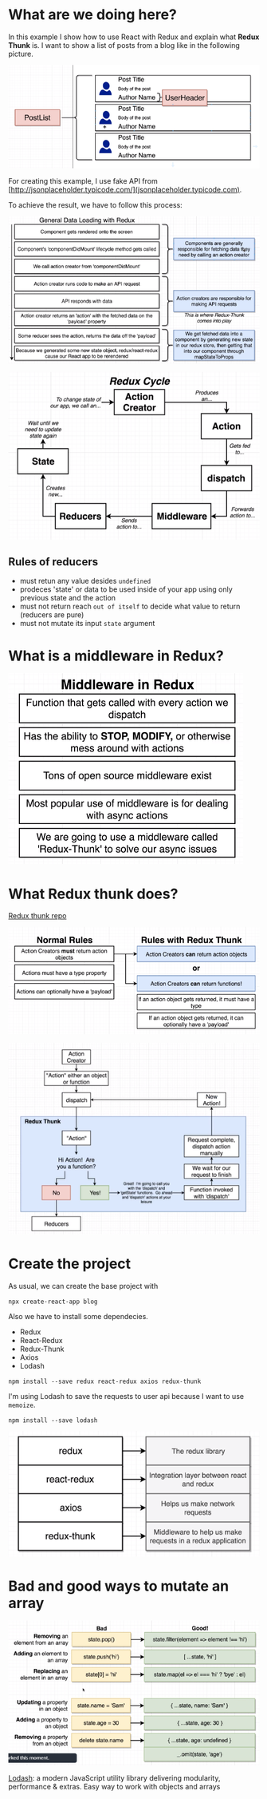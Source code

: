 # What are we doing here?

In this example I show how to use React with Redux and explain what **Redux Thunk** is. I want to show a list of posts from a blog like in the following picture.

![Result](https://github.com/erossini/ReactJsTutorial/blob/master/09-ReduxThunk/images/Result1.png)

For creating this example, I use fake API from [http://jsonplaceholder.typicode.com/](jsonplaceholder.typicode.com).

To achieve the result, we have to follow this process:

![Process](https://github.com/erossini/ReactJsTutorial/blob/master/09-ReduxThunk/images/process.png)

![Redux cycle](https://github.com/erossini/ReactJsTutorial/blob/master/09-ReduxThunk/images/redux-cycle.png)

## Rules of reducers

- must retun any value desides `undefined`
- prodeces 'state' or data to be used inside of your app using only previous state and the action
- must not return reach `out of itself` to decide what value to return (reducers are pure)
- must not mutate its input `state` argument

# What is a middleware in Redux?

![Middleware in Redux](https://github.com/erossini/ReactJsTutorial/blob/master/09-ReduxThunk/images/middleware.png)

# What Redux thunk does?

[Redux thunk repo](https://github.com/reduxjs/redux-thunk)

![What Redux thunk does?](https://github.com/erossini/ReactJsTutorial/blob/master/09-ReduxThunk/images/redux-thunk.png)

![Redux Thunk flow](https://github.com/erossini/ReactJsTutorial/blob/master/09-ReduxThunk/images/redux-thunk-flow.png)


# Create the project

As usual, we can create the base project with

```
npx create-react-app blog
```

Also we have to install some dependecies.

- Redux
- React-Redux
- Redux-Thunk
- Axios
- Lodash

```
npm install --save redux react-redux axios redux-thunk
```

I'm using Lodash to save the requests to user api because I want to use `memoize`.

```
npm install --save lodash
```

![Dependecies explain](https://github.com/erossini/ReactJsTutorial/blob/master/09-ReduxThunk/images/dependecies-explain.png)

# Bad and good ways to mutate an array

![Mutate an array](https://github.com/erossini/ReactJsTutorial/blob/master/09-ReduxThunk/images/good_update_object.png)

[Lodash](https://lodash.com/): a modern JavaScript utility library delivering modularity, performance & extras. Easy way to work with objects and arrays